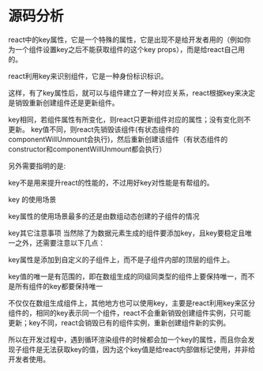 # 源码分析




react中的key属性，它是一个特殊的属性，它是出现不是给开发者用的（例如你为一个组件设置key之后不能获取组件的这个key props），而是给react自己用的。

react利用key来识别组件，它是一种身份标识标识。

这样，有了key属性后，就可以与组件建立了一种对应关系，react根据key来决定是销毁重新创建组件还是更新组件。

key相同，若组件属性有所变化，则react只更新组件对应的属性；没有变化则不更新。
key值不同，则react先销毁该组件(有状态组件的componentWillUnmount会执行)，然后重新创建该组件（有状态组件的constructor和componentWillUnmount都会执行）

另外需要指明的是:

key不是用来提升react的性能的，不过用好key对性能是有帮组的。


key 的使用场景

key属性的使用场景最多的还是由数组动态创建的子组件的情况

key其它注意事项
当然除了为数据元素生成的组件要添加key，且key要稳定且唯一之外，还需要注意以下几点：

key属性是添加到自定义的子组件上，而不是子组件内部的顶层的组件上。

key值的唯一是有范围的，即在数组生成的同级同类型的组件上要保持唯一，而不是所有组件的key都要保持唯一

不仅仅在数组生成组件上，其他地方也可以使用key，主要是react利用key来区分组件的，相同的key表示同一个组件，react不会重新销毁创建组件实例，只可能更新；key不同，react会销毁已有的组件实例，重新创建组件新的实例。

所以在开发过程中，遇到循环渲染组件的时候都会加一个key的属性，而且你会发现子组件是无法获取key的值，因为这个key值是给react内部做标记使用，并非给开发者使用。



